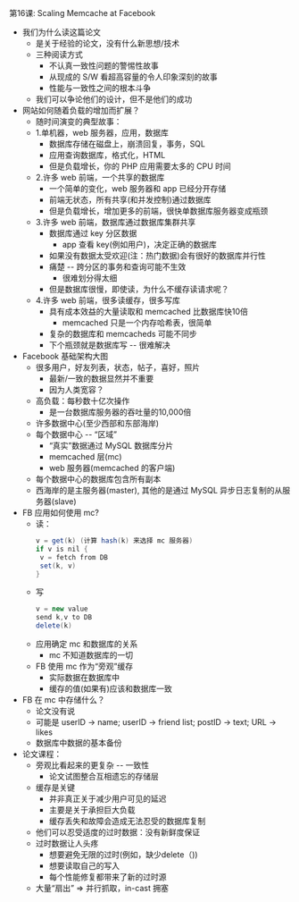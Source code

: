 第16课: Scaling Memcache at Facebook
* 我们为什么读这篇论文
    * 是关于经验的论文，没有什么新思想/技术
    * 三种阅读方式
        * 不认真一致性问题的警惕性故事
        * 从现成的 S/W 看超高容量的令人印象深刻的故事
        * 性能与一致性之间的根本斗争
    * 我们可以争论他们的设计，但不是他们的成功
* 网站如何随着负载的增加而扩展？
    * 随时间演变的典型故事：
    * 1.单机器，web 服务器，应用，数据库
        * 数据库存储在磁盘上，崩溃回复，事务，SQL
        * 应用查询数据库，格式化，HTML
        * 但是负载增长，你的 PHP 应用需要太多的 CPU 时间
    * 2.许多 web 前端，一个共享的数据库
        * 一个简单的变化，web 服务器和 app 已经分开存储
        * 前端无状态，所有共享(和并发控制)通过数据库
        * 但是负载增长，增加更多的前端，很快单数据库服务器变成瓶颈
    * 3.许多 web 前端，数据库通过数据库集群共享
        * 数据库通过 key 分区数据
            * app 查看 key(例如用户)，决定正确的数据库 
        * 如果没有数据太受欢迎(注：热门数据)会有很好的数据库并行性
        * 痛楚 -- 跨分区的事务和查询可能不生效
            * 很难划分得太细
        * 但是数据库很慢，即使读，为什么不缓存读请求呢？
    * 4.许多 web 前端，很多读缓存，很多写库
        * 具有成本效益的大量读取和 memcached 比数据库快10倍
            * memcached 只是一个内存哈希表，很简单
        * 复杂的数据库和 memcacheds 可能不同步
        * 下个瓶颈就是数据库写 -- 很难解决
* Facebook 基础架构大图
    * 很多用户，好友列表，状态，帖子，喜好，照片
        * 最新/一致的数据显然并不重要
        * 因为人类宽容？
    * 高负载：每秒数十亿次操作
        * 是一台数据库服务器的吞吐量的10,000倍
    * 许多数据中心(至少西部和东部海岸)
    * 每个数据中心 -- “区域”
        * “真实”数据通过 MySQL 数据库分片
        * memcached 层(mc)
        * web 服务器(memcached 的客户端)
    * 每个数据中心的数据库包含所有副本
    * 西海岸的是主服务器(master), 其他的是通过 MySQL 异步日志复制的从服务器(slave)
* FB 应用如何使用 mc?
    * 读：
        ```java
        v = get(k) (计算 hash(k) 来选择 mc 服务器)
        if v is nil {
         v = fetch from DB
         set(k, v)
        } 
    * 写
        ```java
        v = new value
        send k,v to DB
        delete(k) 
    * 应用确定 mc 和数据库的关系
        * mc 不知道数据库的一切
    * FB 使用 mc 作为“旁观”缓存
        * 实际数据在数据库中
        * 缓存的值(如果有)应该和数据库一致
* FB 在 mc 中存储什么？
    * 论文没有说
    * 可能是 userID -> name; userID -> friend list; postID -> text; URL -> likes
    * 数据库中数据的基本备份
* 论文课程：
    * 旁观比看起来的更复杂 -- 一致性
        * 论文试图整合互相遗忘的存储层
    * 缓存是关键
        * 并非真正关于减少用户可见的延迟
        * 主要是关于承担巨大负载
        * 缓存丢失和故障会造成无法忍受的数据库复制
    * 他们可以忍受适度的过时数据：没有新鲜度保证
    * 过时数据让人头疼
        * 想要避免无限的过时(例如，缺少delete（))
        * 想要读取自己的写入
        * 每个性能修复都带来了新的过时源
    * 大量“扇出” => 并行抓取，in-cast 拥塞